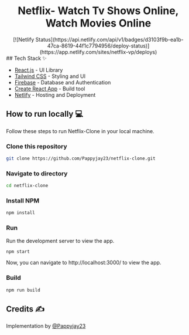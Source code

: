 <div align="center">
	<h1> Netflix- Watch Tv Shows Online, Watch Movies Online</h1>
[![Netlify Status](https://api.netlify.com/api/v1/badges/d3103f9b-ea1b-47ca-8619-44f1c7794956/deploy-status)](https://app.netlify.com/sites/netflix-vp/deploys)
</div>
## Tech Stack ✨

- [React.js](https://reactjs.org/) - UI Library
- [Tailwind CSS](https://tailwindcss.com/) - Styling and UI
- [Firebase](https://firebase.google.com/) - Database and Authentication
- [Create React App](https://create-react-app.dev/) - Build tool
- [Netlify](https://www.netlify.com/) - Hosting and Deployment

## How to run locally 💻

Follow these steps to run Netflix-Clone in your local machine.

### Clone this repository

```bash
git clone https://github.com/Pappyjay23/netflix-clone.git
```

### Navigate to directory

```bash
cd netflix-clone
```

### Install NPM

```bash
npm install
```

### Run

Run the development server to view the app.

```bash
npm start
```

Now, you can navigate to http://localhost:3000/ to view the app.

### Build

```bash
npm run build
```

## Credits ✍

Implementation by [@Pappyjay23](https://github.com/Pappyjay23)